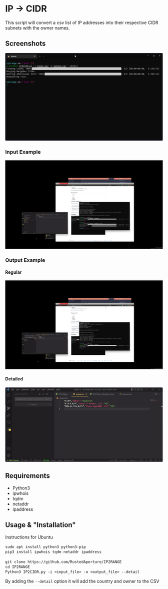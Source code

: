 # IP -> CIDR

This script will convert a csv list of IP addresses into their respective CIDR subnets with the owner names.

## Screenshots
![Screenshot of app running in WSL2](img/screenshot.png "App Running")
### Input Example
![Screenshot of input example](img/input.png "input example")
### Output Example
#### Regular
![simple output example](img/output_simple.png "simple output example")
#### Detailed
![detailed output example](img/output.png "detailed output example")

## Requirements

- Python3
- ipwhois
- tqdm
- netaddr
- ipaddress

## Usage & "Installation"

Instructions for Ubuntu
```
sudo apt install python3 python3-pip
pip3 install ipwhois tqdm netaddr ipaddress

git clone https://github.com/RustedAperture/IP2RANGE
cd IP2RANGE
Python3 IP2CIDR.py -i <input_file> -o <output_file> --detail
```

By adding the `--detail` option it will add the country and owner to the CSV
